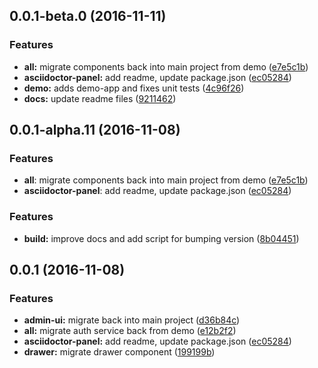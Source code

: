 <a name="0.0.1-beta.0"></a>
## 0.0.1-beta.0 (2016-11-11)


### Features

* **all:** migrate components back into main project from demo ([e7e5c1b](https://github.com/ggranum/revector/commit/e7e5c1b))
* **asciidoctor-panel:** add readme, update package.json ([ec05284](https://github.com/ggranum/revector/commit/ec05284))
* **demo:** adds demo-app and fixes unit tests ([4c96f26](https://github.com/ggranum/revector/commit/4c96f26))
* **docs:** update readme files ([9211462](https://github.com/ggranum/revector/commit/9211462))



<a name="0.0.1-alpha.11"></a>
## 0.0.1-alpha.11 (2016-11-08)

### Features
* **all**: migrate components back into main project from demo ([e7e5c1b](https://github.com/ggranum/revector/commit/e7e5c1b))
* **asciidoctor-panel**: add readme, update package.json ([ec05284](https://github.com/ggranum/revector/commit/ec05284))

### Features

* **build:** improve docs and add script for bumping version ([8b04451](https://github.com/ggranum/revector/commit/8b04451))


<a name="0.0.1"></a>
## 0.0.1 (2016-11-08)


### Features

* **admin-ui:** migrate back into main project ([d36b84c](https://github.com/ggranum/revector/commit/d36b84c))
* **all:** migrate auth service back from demo ([e12b2f2](https://github.com/ggranum/revector/commit/e12b2f2))
* **asciidoctor-panel:** add readme, update package.json ([ec05284](https://github.com/ggranum/revector/commit/ec05284))
* **drawer:** migrate drawer component ([199199b](https://github.com/ggranum/revector/commit/199199b))



